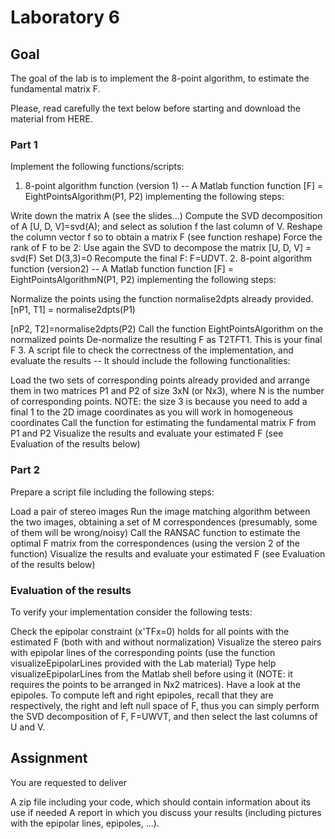 # Laboratory 6

## Goal

The goal of the lab is to implement the 8-point algorithm, to estimate the fundamental matrix F.

Please, read carefully the text below before starting and download the material from HERE.

### Part 1
Implement the following functions/scripts:

1.   8-point algorithm function (version 1) --  A Matlab function function [F] = EightPointsAlgorithm(P1, P2) implementing the following steps:

 Write down the matrix A (see the slides...)
Compute the SVD decomposition of A 
[U, D, V]=svd(A);
and select as solution f the last column of V.
Reshape the column vector f so to obtain a matrix F (see function reshape)
Force the rank of F to be 2:
Use again the SVD to decompose the matrix 
[U, D, V] = svd(F)
Set D(3,3)=0
Recompute the final F: F=U*D*VT.
2. 8-point algorithm function (version2) -- A Matlab function function [F] = EightPointsAlgorithmN(P1, P2) implementing the following steps:

Normalize the points using the function normalise2dpts already provided.
[nP1, T1] = normalise2dpts(P1)

[nP2, T2]=normalise2dpts(P2)
Call the function EightPointsAlgorithm on the normalized points
De-normalize the resulting F as T2T*F*T1. This is your final F
3. A script file to check the correctness of the implementation, and evaluate the results -- It should include the following functionalities:

Load the two sets of corresponding points already provided and arrange them in two matrices P1 and P2 of size 3xN (or Nx3), where N is the number of corresponding points. NOTE: the size 3 is because you need to add a final 1 to the 2D image coordinates as you will work in homogeneous coordinates 
Call the function  for estimating the fundamental matrix F from P1 and P2
Visualize the results and evaluate your estimated F (see Evaluation of the results below)


### Part 2
Prepare a script file including the following steps:

Load a pair of stereo images
Run the image matching algorithm between the two images, obtaining a set of M correspondences (presumably, some of them will be wrong/noisy)
Call the RANSAC function to estimate the optimal F matrix from the correspondences (using the version 2 of the function)
Visualize the results and evaluate your estimated F (see Evaluation of the results below)

### Evaluation of the results
To verify your implementation consider the following tests:

Check the epipolar constraint (x'TFx=0) holds for all points with the estimated F (both with and without normalization)
Visualize the stereo pairs with epipolar lines of the corresponding points (use the function visualizeEpipolarLines provided with the Lab material) Type help visualizeEpipolarLines from the Matlab shell before using it (NOTE: it requires the points to be arranged in Nx2 matrices). 
Have a look at the epipoles. To compute left and right epipoles, recall that they are respectively, the right and left null space of F, thus you can simply perform the SVD decomposition of F, F=UWVT,  and then select the last columns of U and V.


 Assignment
--- 
You are requested to deliver

A zip file including your code, which should contain information about its use if needed
A report in which you discuss your results (including pictures with the epipolar lines, epipoles, ...).
